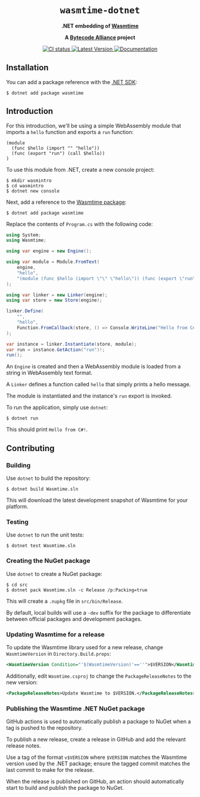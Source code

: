 <div align="center">
  <h1><code>wasmtime-dotnet</code></h1>

  <p>
    <strong>.NET embedding of
    <a href="https://github.com/bytecodealliance/wasmtime">Wasmtime</a></strong>
  </p>

  <strong>A <a href="https://bytecodealliance.org/">Bytecode Alliance</a> project</strong>

  <p>
    <a href="https://github.com/bytecodealliance/wasmtime-dotnet/actions?query=workflow%3ACI">
      <img src="https://github.com/bytecodealliance/wasmtime-dotnet/workflows/CI/badge.svg" alt="CI status"/>
    </a>
    <a href="https://www.nuget.org/packages/Wasmtime">
      <img src="https://img.shields.io/nuget/v/wasmtime" alt="Latest Version"/>
    </a>
    <a href="https://bytecodealliance.github.io/wasmtime-dotnet/">
      <img src="https://img.shields.io/badge/docs-main-green" alt="Documentation"/>
    </a>
  </p>

</div>

## Installation

You can add a package reference with the [.NET SDK](https://dotnet.microsoft.com/):

```text
$ dotnet add package wasmtime
```

## Introduction

For this introduction, we'll be using a simple WebAssembly module that imports
a `hello` function and exports a `run` function:

```wat
(module
  (func $hello (import "" "hello"))
  (func (export "run") (call $hello))
)
```

To use this module from .NET, create a new console project:

```
$ mkdir wasmintro
$ cd wasmintro
$ dotnet new console
```

Next, add a reference to the [Wasmtime package](https://www.nuget.org/packages/Wasmtime):

```
$ dotnet add package wasmtime
```

Replace the contents of `Program.cs` with the following code:

```c#
using System;
using Wasmtime;

using var engine = new Engine();

using var module = Module.FromText(
    engine,
    "hello",
    "(module (func $hello (import \"\" \"hello\")) (func (export \"run\") (call $hello)))"
);

using var linker = new Linker(engine);
using var store = new Store(engine);

linker.Define(
    "",
    "hello",
    Function.FromCallback(store, () => Console.WriteLine("Hello from C#!"))
);

var instance = linker.Instantiate(store, module);
var run = instance.GetAction("run")!;
run();
```

An `Engine` is created and then a WebAssembly module is loaded from a string in
WebAssembly text format.

A `Linker` defines a function called `hello` that simply prints a hello message.

The module is instantiated and the instance's `run` export is invoked.

To run the application, simply use `dotnet`:

```
$ dotnet run
```

This should print `Hello from C#!`.

## Contributing

### Building

Use `dotnet` to build the repository:

```
$ dotnet build Wasmtime.sln
```

This will download the latest development snapshot of Wasmtime for your
platform.

### Testing

Use `dotnet` to run the unit tests:

```
$ dotnet test Wasmtime.sln
```

### Creating the NuGet package

Use `dotnet` to create a NuGet package:

```
$ cd src
$ dotnet pack Wasmtime.sln -c Release /p:Packing=true
```

This will create a `.nupkg` file in `src/bin/Release`.

By default, local builds will use a `-dev` suffix for the package to
differentiate between official packages and development packages.

### Updating Wasmtime for a release

To update the Wasmtime library used for a new release, change `WasmtimeVersion`
in `Directory.Build.props`:

```xml
<WasmtimeVersion Condition="'$(WasmtimeVersion)'==''">$VERSION</WasmtimeVersion>
```

Additionally, edit `Wasmtime.csproj` to change the `PackageReleaseNotes` to the
new version:

```xml
<PackageReleaseNotes>Update Wasmtime to $VERSION.</PackageReleaseNotes>
```

### Publishing the Wasmtime .NET NuGet package

GitHub actions is used to automatically publish a package to NuGet when a tag
is pushed to the repository.

To publish a new release, create a release in GitHub and add the relevant
release notes.

Use a tag of the format `v$VERSION` where `$VERSION` matches the Wasmtime
version used by the .NET package; ensure the tagged commit matches the last
commit to make for the release.

When the release is published on GitHub, an action should automatically start
to build and publish the package to NuGet.
